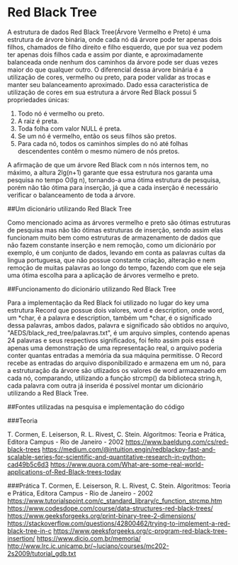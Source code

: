 # Red Black Tree 

A estrutura de dados Red Black Tree(Árvore Vermelho e Preto) é uma estrutura de árvore binária, onde cada nó dá árvore pode ter apenas dois filhos, chamados de filho direito e filho esquerdo, que por sua vez podem ter apenas dois filhos cada e assim por diante, e aproximadamente balanceada onde nenhum dos caminhos da árvore pode ser duas vezes maior do que qualquer outro. O diferencial dessa árvore binária é a utilização de cores, vermelho ou preto, para poder validar as trocas e manter seu balanceamento aproximado. Dado essa caracteristica de utilização de cores em sua estrutura a árvore Red Black possui 5 propriedades únicas:

1. Todo nó é vermelho ou preto.
2. A raiz é preta.
3. Toda folha com valor NULL é preta.
4. Se um nó é vermelho, então os seus filhos são pretos.
5. Para cada nó, todos os caminhos simples do nó até folhas descendentes contêm o mesmo número de nós pretos.

A afirmação de que um árvore Red Black com n nós internos tem, no máximo, a altura 2lg(n+1) garante que essa estrutura nos garanta uma pesquisa no tempo O(lg n), tornando-a uma ótima estrutura de pesquisa, porém não tão ótima para inserção, já que a cada inserção é necessário verificar o balanceamento de toda a árvore.

##Um dicionário utilizando Red Black Tree 

Como mencionado acima as árvores vermelho e preto são ótimas estruturas de pesquisa mas não tão ótimas estruturas de inserção, sendo assim elas funcionam muito bem como estruturas de armazenamento de dados que não fazem constante inserção e nem remoção, como um dicionário por exemplo, é um conjunto de dados, levando em conta as palavras cultas da lingua portuguesa, que não possue constante criação, alteração e nem remoção de muitas palavras ao longo do tempo, fazendo com que ele seja uma ótima escolha para a aplicação de árvores vermelho e preto.

##Funcionamento do dicionário utilizando Red Black Tree 

Para a implementação da Red Black foi utilizado no lugar do key uma estrutura Record que possue dois valores, word e description, onde word, um *char, é a palavra e description, também um *char, é o significado dessa palavras, ambos dados, palavra e significado são obtidos no arquivo, "AEDS/black_red_tree/palavras.txt", é um arquivo simples, contendo apenas 24 palavras e seus respectivos significados, foi feito assim pois essa é apenas uma demonstração de uma representação real, o arquivo poderia conter quantas entradas a memória da sua máquina permitisse. O Record recebe as entradas do arquivo disponibilizado e armazena em um nó, para a estruturação da árvore são utlizados os valores de word armazenado em cada nó, comparando, utilizando a função strcmp() da biblioteca string.h, cada palavra com outra já inserida é possível montar um dicionário utilizando a Red Black Tree.

##Fontes utilizadas na pesquisa e implementação do código

###Teoria

T. Cormen, E. Leiserson, R. L. Rivest, C. Stein. Algoritmos: Teoria e Prática, Editora Campus - Rio de Janeiro - 2002
https://www.baeldung.com/cs/red-black-trees
https://medium.com/@intuition.engin/redblackpy-fast-and-scalable-series-for-scientific-and-quantitative-research-in-python-cad49b5c6d3
https://www.quora.com/What-are-some-real-world-applications-of-Red-Black-trees-today

###Prática
T. Cormen, E. Leiserson, R. L. Rivest, C. Stein. Algoritmos: Teoria e Prática, Editora Campus - Rio de Janeiro - 2002
https://www.tutorialspoint.com/c_standard_library/c_function_strcmp.htm
https://www.codesdope.com/course/data-structures-red-black-trees/
https://www.geeksforgeeks.org/print-binary-tree-2-dimensions/
https://stackoverflow.com/questions/42800462/trying-to-implement-a-red-black-tree-in-c
https://www.geeksforgeeks.org/c-program-red-black-tree-insertion/
https://www.dicio.com.br/memoria/
http://www.lrc.ic.unicamp.br/~luciano/courses/mc202-2s2009/tutorial_gdb.txt 
